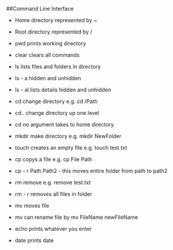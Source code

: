##Command Line Interface

* Home directory represented by ~
* Root directory represented by /

* pwd prints working directory
* clear clears all commands 

* ls lists files and folders in directory
* ls - a hidden and unhidden
* ls - al lists details hidden and unhidden

* cd change directory e.g. cd /Path
* cd.. change directory up one level
* cd no argument takes to home directory

* mkdir make directory e.g. mkdir NewFolder

* touch creates an empty file e.g. touch test.txt

* cp copys a file e.g. cp File Path
* cp - r Path Path2 - this moves entire folder from path to path2 

* rm remove e.g. remove test.txt 
* rm - r removes all files in folder

* mv moves file 
* mv can rename file by mv FileName newFileName

* echo prints whatever you enter

* date prints date




